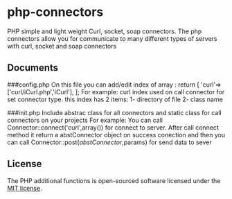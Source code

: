 # php-connectors
PHP simple and light weight Curl, socket, soap connectors.
The php connectors allow you for communicate to many different types of servers with curl, socket and soap connectors

## Documents

###config.php
On this file you can add/edit index of array : 
return [
    'curl'=>['curl/iCurl.php','iCurl'],
];
For example:
curl index used on call connector for set connector type. this index has 2 items: 1- directory of file 2- class name

###init.php
Include abstrac class for all connectors and static class for call connectors on your projects
For example:
You can call Connector::connect('curl',array()) for connect to server. 
After call connect method it return a abstConnector object on success conection and then you can call Connector::post($abstConnector,$params) for send data to sever


## License

The PHP additional functions is open-sourced software licensed under the [MIT license](http://opensource.org/licenses/MIT).
